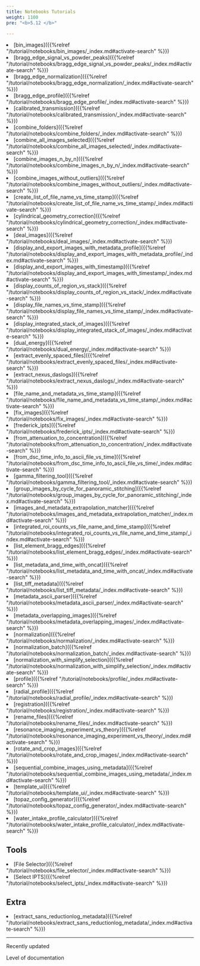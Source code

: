 ```yaml
---
title: Notebooks Tutorials
weight: 1100
pre: "<b>5.12 </b>"

---
```


<li>[bin_images]({{%relref "/tutorial/notebooks/bin_images/_index.md#activate-search" %}}) <i class='fa fa-battery-full'></i> </li>
<li>[bragg_edge_signal_vs_powder_peaks]({{%relref "/tutorial/notebooks/bragg_edge_signal_vs_powder_peaks/_index.md#activate-search" %}}) <i class='fa fa-battery-full'></i></li>
<li>[bragg_edge_normalization]({{%relref "/tutorial/notebooks/bragg_edge_normalization/_index.md#activate-search" %}}) <i class='fa fa-battery-full'></i> <i class='fa fa-bell'></i></li>
<li>[bragg_edge_profile]({{%relref "/tutorial/notebooks/bragg_edge_profile/_index.md#activate-search" %}}) <i class='fa fa-battery-full'></i> <i class='fa fa-bell'></i></li>
<li>[calibrated_transmission]({{%relref "/tutorial/notebooks/calibrated_transmission/_index.md#activate-search" %}}) <i class='fa fa-battery-full'></i></li>
<li>[combine_folders]({{%relref "/tutorial/notebooks/combine_folders/_index.md#activate-search" %}}) <i class='fa fa-battery-full'></i> </li>
<li>[combine_all_images_selected]({{%relref "/tutorial/notebooks/combine_all_images_selected/_index.md#activate-search" %}}) <i class='fa fa-battery-full'></i> </li>
<li>[combine_images_n_by_n]({{%relref "/tutorial/notebooks/combine_images_n_by_n/_index.md#activate-search" %}}) <i class='fa fa-battery-full'></i></li>
<li>[combine_images_without_outliers]({{%relref "/tutorial/notebooks/combine_images_without_outliers/_index.md#activate-search" %}}) <i class='fa fa-battery-full'></i> <i class='fa fa-bell'></i></li>
<li>[create_list_of_file_name_vs_time_stamp]({{%relref "/tutorial/notebooks/create_list_of_file_name_vs_time_stamp/_index.md#activate-search" %}}) <i class='fa fa-battery-full'></i></li>
<li>[cylindrical_geometry_correction]({{%relref "/tutorial/notebooks/cylindrical_geometry_correction/_index.md#activate-search" %}}) <i class='fa fa-battery-empty'></i></li>
<li>[deal_images]({{%relref "/tutorial/notebooks/deal_images/_index.md#activate-search" %}}) <i class='fa fa-battery-full'></i> </li>
<li>[display_and_export_images_with_metadata_profile]({{%relref "/tutorial/notebooks/display_and_export_images_with_metadata_profile/_index.md#activate-search" %}}) <i class='fa fa-battery-empty'></i></li>
<li>[display_and_export_images_with_timestamp]({{%relref "/tutorial/notebooks/display_and_export_images_with_timestamp/_index.md#activate-search" %}}) <i class='fa fa-battery-empty'></i></li>
<li>[display_counts_of_region_vs_stack]({{%relref "/tutorial/notebooks/display_counts_of_region_vs_stack/_index.md#activate-search" %}}) <i class='fa fa-battery-half'></i> </li>
<li>[display_file_names_vs_time_stamp]({{%relref "/tutorial/notebooks/display_file_names_vs_time_stamp/_index.md#activate-search" %}}) <i class='fa fa-battery-full'></i> </li>
<li>[display_integrated_stack_of_images]({{%relref "/tutorial/notebooks/display_integrated_stack_of_images/_index.md#activate-search" %}}) <i class='fa fa-battery-full'></i> </li>
<li>[dual_energy]({{%relref "/tutorial/notebooks/dual_energy/_index.md#activate-search" %}}) <i class='fa fa-battery-full'></i> <i class='fa fa-bell'></i> </li>
<li>[extract_evenly_spaced_files]({{%relref "/tutorial/notebooks/extract_evenly_spaced_files/_index.md#activate-search" %}}) <i class='fa fa-battery-full'></i> </li>
<li>[extract_nexus_daslogs]({{%relref "/tutorial/notebooks/extract_nexus_daslogs/_index.md#activate-search" %}}) <i class='fa fa-battery-full'></i> <i class='fa fa-bell'></i> </li>
<li>[file_name_and_metadata_vs_time_stamp]({{%relref "/tutorial/notebooks/file_name_and_metadata_vs_time_stamp/_index.md#activate-search" %}}) <i class='fa fa-battery-empty'></i></li>
<li>[fix_images]({{%relref "/tutorial/notebooks/fix_images/_index.md#activate-search" %}}) <i class='fa fa-battery-full'></i> </li>
<li>[frederick_ipts]({{%relref "/tutorial/notebooks/frederick_ipts/_index.md#activate-search" %}}) <i class='fa fa-battery-3'></i></li>
<li>[from_attenuation_to_concentration]({{%relref "/tutorial/notebooks/from_attenuation_to_concentration/_index.md#activate-search" %}}) <i class='fa fa-battery-full'></i></li>
<li>[from_dsc_time_info_to_ascii_file_vs_time]({{%relref "/tutorial/notebooks/from_dsc_time_info_to_ascii_file_vs_time/_index.md#activate-search" %}}) <i class='fa fa-battery-full'></i></li>
<li>[gamma_filtering_tool]({{%relref "/tutorial/notebooks/gamma_filtering_tool/_index.md#activate-search" %}}) <i class='fa fa-battery-full'></i> </li>
<li>[group_images_by_cycle_for_panoramic_stitching]({{%relref "/tutorial/notebooks/group_images_by_cycle_for_panoramic_stitching/_index.md#activate-search" %}}) <i class='fa fa-battery-full'></i> <i class='fa fa-bell'></i></li>
<li>[images_and_metadata_extrapolation_matcher]({{%relref "/tutorial/notebooks/images_and_metadata_extrapolation_matcher/_index.md#activate-search" %}}) <i class='fa fa-battery-full'></i> </li>
<li>[integrated_roi_counts_vs_file_name_and_time_stamp]({{%relref "/tutorial/notebooks/integrated_roi_counts_vs_file_name_and_time_stamp/_index.md#activate-search" %}}) <i class='fa fa-battery-full'></i></li>
<li>[list_element_bragg_edges]({{%relref "/tutorial/notebooks/list_element_bragg_edges/_index.md#activate-search" %}}) <i class='fa fa-battery-full'></i></li>
<li>[list_metadata_and_time_with_oncat]({{%relref "/tutorial/notebooks/list_metadata_and_time_with_oncat/_index.md#activate-search" %}}) <i class='fa fa-battery-full'></i> </li>
<li>[list_tiff_metadata]({{%relref "/tutorial/notebooks/list_tiff_metadata/_index.md#activate-search" %}}) <i class='fa fa-battery-full'></i></li>
<li>[metadata_ascii_parser]({{%relref "/tutorial/notebooks/metadata_ascii_parser/_index.md#activate-search" %}}) <i class='fa fa-battery-full'> </i> </li>
<li>[metadata_overlapping_images]({{%relref "/tutorial/notebooks/metadata_overlapping_images/_index.md#activate-search" %}}) <i class='fa fa-battery-full'></i> </li>
<li>[normalization]({{%relref "/tutorial/notebooks/normalization/_index.md#activate-search" %}}) <i class='fa fa-battery-full'></i> </li>
<li>[normalization_batch]({{%relref "/tutorial/notebooks/normalization_batch/_index.md#activate-search" %}}) <i class='fa fa-battery-full'></i> </li>
<li>[normalization_with_simplify_selection]({{%relref "/tutorial/notebooks/normalization_with_simplify_selection/_index.md#activate-search" %}}) <i class='fa fa-battery-full'></i> <i class='fa fa-bell'></i></li>
<li>[profile]({{%relref "/tutorial/notebooks/profile/_index.md#activate-search" %}}) <i class='fa fa-battery-full'></i></li>
<li>[radial_profile]({{%relref "/tutorial/notebooks/radial_profile/_index.md#activate-search" %}}) <i class='fa fa-battery-full'></i> </li>
<li>[registration]({{%relref "/tutorial/notebooks/registration/_index.md#activate-search" %}}) <i class='fa fa-battery-full'></i></li>
<li>[rename_files]({{%relref "/tutorial/notebooks/rename_files/_index.md#activate-search" %}}) <i class='fa fa-battery-full'></i></li>
<li>[resonance_imaging_experiment_vs_theory]({{%relref "/tutorial/notebooks/resonance_imaging_experiment_vs_theory/_index.md#activate-search" %}}) <i class='fa fa-battery-empty'></i></li>
<li>[rotate_and_crop_images]({{%relref "/tutorial/notebooks/rotate_and_crop_images/_index.md#activate-search" %}}) <i class='fa fa-battery-full'></i> </li>
<li>[sequential_combine_images_using_metadata]({{%relref "/tutorial/notebooks/sequential_combine_images_using_metadata/_index.md#activate-search" %}}) <i class='fa fa-battery-full'></i></li>
<li>[template_ui]({{%relref "/tutorial/notebooks/template_ui/_index.md#activate-search" %}}) <i class='fa fa-battery-full'></i> </li>
<li>[topaz_config_generator]({{%relref "/tutorial/notebooks/topaz_config_generator/_index.md#activate-search" %}}) <i class='fa fa-battery-full'></i></li>
<li>[water_intake_profile_calculator]({{%relref "/tutorial/notebooks/water_intake_profile_calculator/_index.md#activate-search" %}}) <i class='fa fa-battery-full'></i></li>

## Tools

<li>[File Selector]({{%relref "/tutorial/notebooks/file_selector/_index.md#activate-search" %}}) <i class='fa fa-battery-full'></i></li>
<li>[Select IPTS]({{%relref "/tutorial/notebooks/select_ipts/_index.md#activate-search" %}}) <i class='fa fa-battery-full'></i></li>

## Extra

<li>[extract_sans_reductionlog_metadata]({{%relref "/tutorial/notebooks/extract_sans_reductionlog_metadata/_index.md#activate-search" %}}) <i class='fa fa-battery-full'></i> <i class='fa fa-bell'></i></li>

<hr>

<i class='fa fa-bell'></i> Recently updated

<i class='fa fa-battery-empty'></i> <i class='fa fa-battery-half'></i>   <i class='fa fa-battery-full'></i> Level of documentation